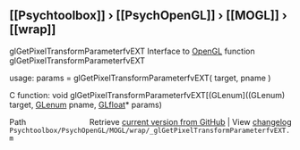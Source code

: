 ## [[Psychtoolbox]] &#8250; [[PsychOpenGL]] &#8250; [[MOGL]] &#8250; [[wrap]]

glGetPixelTransformParameterfvEXT  Interface to [OpenGL](OpenGL) function glGetPixelTransformParameterfvEXT  
  
usage:  params = glGetPixelTransformParameterfvEXT( target, pname )  
  
C function:  void glGetPixelTransformParameterfvEXT[(GLenum]((GLenum) target, [GLenum](GLenum) pname, [GLfloat](GLfloat)\* params)  




<div class="code_header" style="text-align:right;">
  <span style="float:left;">Path&nbsp;&nbsp;</span> <span class="counter">Retrieve <a href=
  "https://raw.github.com/Psychtoolbox-3/Psychtoolbox-3/beta/Psychtoolbox/PsychOpenGL/MOGL/wrap/_glGetPixelTransformParameterfvEXT.m">current version from GitHub</a> | View <a href=
  "https://github.com/Psychtoolbox-3/Psychtoolbox-3/commits/beta/Psychtoolbox/PsychOpenGL/MOGL/wrap/_glGetPixelTransformParameterfvEXT.m">changelog</a></span>
</div>
<div class="code">
  <code>Psychtoolbox/PsychOpenGL/MOGL/wrap/_glGetPixelTransformParameterfvEXT.m</code>
</div>

